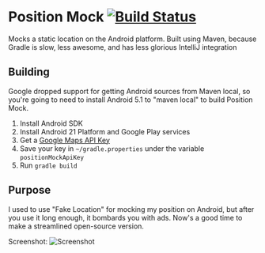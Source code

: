 # Position Mock [![Build Status](https://travis-ci.org/mitchhentges/position-mock.svg?branch=master)](https://travis-ci.org/mitchhentges/position-mock)

Mocks a static location on the Android platform.
Built using Maven, because Gradle is slow, less awesome, and has less glorious IntelliJ integration

## Building

Google dropped support for getting Android sources from Maven local, so you're going to need to install Android 5.1
to "maven local" to build Position Mock.

1. Install Android SDK
2. Install Android 21 Platform and Google Play services
3. Get a [Google Maps API Key](https://developers.google.com/maps/documentation/android/signup)
4. Save your key in `~/gradle.properties` under the variable `positionMockApiKey`
3. Run `gradle build`

## Purpose

I used to use "Fake Location" for mocking my position on Android, but after you use it long enough, it bombards
you with ads. Now's a good time to make a streamlined open-source version.

Screenshot:
![Screenshot](https://cloud.githubusercontent.com/assets/7784737/9149247/f44c1490-3d55-11e5-8d66-83131b235ee8.png)